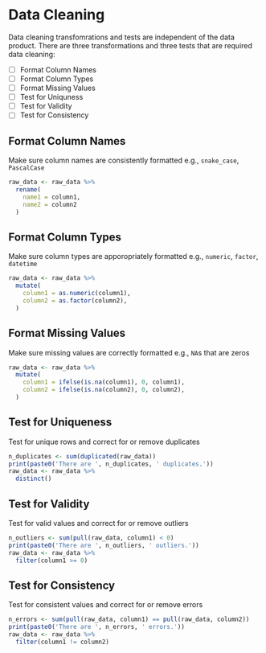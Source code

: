 # Data Cleaning

Data cleaning transfomrations and tests are independent of the data product. There are three transformations and three tests that are required data cleaning:

- [ ] Format Column Names
- [ ] Format Column Types
- [ ] Format Missing Values
- [ ] Test for Uniquness 
- [ ] Test for Validity
- [ ] Test for Consistency

## Format Column Names

Make sure column names are consistently formatted e.g., `snake_case`, `PascalCase`

```r
raw_data <- raw_data %>%
  rename(
    name1 = column1,
    name2 = column2
  )
```

## Format Column Types

Make sure column types are apporopriately formatted e.g., `numeric`, `factor`, `datetime`

```r
raw_data <- raw_data %>%
  mutate(
    column1 = as.numeric(column1),
    column2 = as.factor(column2),
  )
```

## Format Missing Values

Make sure missing values are correctly formatted e.g., `NA`s that are zeros

```r
raw_data <- raw_data %>%
  mutate(
    column1 = ifelse(is.na(column1), 0, column1),
    column2 = ifelse(is.na(column2), 0, column2),
  )
```

## Test for Uniqueness

Test for unique rows and correct for or remove duplicates

```r
n_duplicates <- sum(duplicated(raw_data)) 
print(paste0('There are ', n_duplicates, ' duplicates.'))
raw_data <- raw_data %>%
  distinct()
```

## Test for Validity

Test for valid values and correct for or remove outliers

```r
n_outliers <- sum(pull(raw_data, column1) < 0)
print(paste0('There are ', n_outliers, ' outliers.'))
raw_data <- raw_data %>%
  filter(column1 >= 0)
```

## Test for Consistency

Test for consistent values and correct for or remove errors

```r
n_errors <- sum(pull(raw_data, column1) == pull(raw_data, column2))
print(paste0('There are ', n_errors, ' errors.'))
raw_data <- raw_data %>%
  filter(column1 != column2)
```
